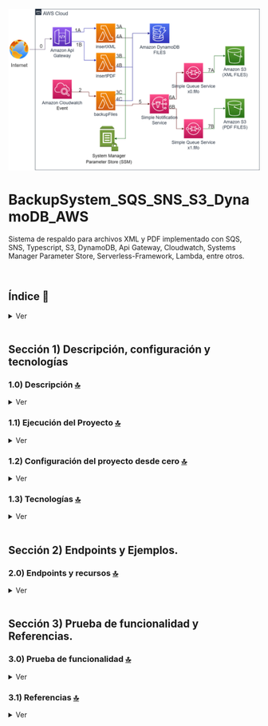 
![Index app](./doc/assets/SNS_SQS_DYNAMO_S3.drawio.png)

# BackupSystem_SQS_SNS_S3_DynamoDB_AWS
Sistema de respaldo para archivos XML y PDF implementado con SQS, SNS, Typescript, S3, DynamoDB, Api Gateway, Cloudwatch, Systems Manager Parameter Store, Serverless-Framework, Lambda, entre otros.

<br>

## Índice 📜

<details>
 <summary> Ver </summary>
 
 <br>
 
### Sección 1)  Descripción, configuración y tecnologías

 - [1.0) Descripción del Proyecto.](#10-descripción-)
 - [1.1) Ejecución del Proyecto.](#11-ejecución-del-proyecto-)
 - [1.2) Configuración del proyecto desde cero](#12-configuración-del-proyecto-desde-cero-)
 - [1.3) Tecnologías.](#13-tecnologías-)


### Sección 2) Endpoints y Ejemplos 
 
 - [2.0) EndPoints y recursos.](#20-endpoints-y-recursos-)

### Sección 3) Prueba de funcionalidad y Referencias
 
 - [3.0) Prueba de funcionalidad.](#30-prueba-de-funcionalidad-)
 - [3.1) Referencias.](#31-referencias-)


<br>

</details>



<br>

## Sección 1)  Descripción, configuración y tecnologías


### 1.0) Descripción [🔝](#índice-) 

<details>
  <summary>Ver</summary>
 <br>

### 1.0.0) Descripción General

`Importante`: Hay alertas de seguridad de dependabot que apuntan contra el plugin "serverless-dynamodb-local". No aplicar parches de seguridad a dicho plugin, ya que la versión `^1.0.2` tiene problemas al momento de la creación de tablas y ejecución del servicio de dynamo. Se recomienda mantener la última versión estable `^0.2.40` con las alertas de seguridad generadas.


 
### 1.0.1) Descripción Arquitectura y Funcionamiento


<br>

</details>


### 1.1) Ejecución del Proyecto [🔝](#índice-)

<details>
  <summary>Ver</summary>
  <br>
 
* Creamos un entorno de trabajo a través de algún ide, podemos o no crear una carpeta raíz para el proyecto, nos posicionamos sobre la misma
```git
cd 'projectRootName'
```
* Una vez creado un entorno de trabajo a través de algún ide, clonamos el proyecto
```git
git clone https://github.com/andresWeitzel/BackupSystem_SQS_SNS_S3_DynamoDB_AWS
```
* Instalamos la última versión LTS de [Nodejs(v18)](https://nodejs.org/en/download)
* Instalamos Serverless Framework de forma global si es que aún no lo hemos realizado
```git
npm install -g serverless
```
* Verificamos la versión de Serverless instalada
```git
sls -v
```
* Instalamos todos los paquetes necesarios
```git
npm i
```
`Importante`: Hay alertas de seguridad de dependabot que apuntan contra el plugin "serverless-dynamodb-local". No aplicar parches de seguridad a dicho plugin, ya que la versión `^1.0.2` tiene problemas al momento de la creación de tablas y ejecución del servicio de dynamo. Se recomienda mantener la última versión estable `^0.2.40` con las alertas de seguridad generadas.
* Creamos un archivo para almacenar las variables ssm utilizadas en el proyecto (Más allá que sea un proyecto con fines no comerciales es una buena práctica utilizar variables de entorno).
  * Click der sobre la raíz del proyecto
  * New file
  * Creamos el archivo con el name `serverless_ssm.yml` (si es que no está). Este deberá estar a la misma altura que el serverless.yml
  * Añadimos las ssm necesarias dentro del archivo.
  ```git
    # Keys
    X_API_KEY: "f98d8cd98h73s204e3456998ecl9427j"

    BEARER_TOKEN: "Bearer eyJhbGciOiJIUzI1NiIsInR5cCI6IkpXVCJ9.eyJzdWIiOiIxMjM0NTY3ODkwIiwibmFtZSI6IkpvaG4gRG9lIiwiaWF0IjoxNTE2MjM5MDIyfQ.SflKxwRJSMeKKF2QT4fwpMeJf36POk6yJV_adQssw5c"

    # API VALUES
    API_VERSION : 'v1'

    # DYNAMODB VALUES
    DYNAMO_PAYMENTS_TABLE_NAME : 'payments-table'
    API_ENDPOINT_PAYMENTS_NAME : 'payments'
    REGION : 'us-east-1'
    ACCESS_KEY_RANDOM_VALUE: 'xxxx'
    SECRET_KEY_RANDOM_VALUE: 'xxxx'
    DYNAMO_ENDPOINT: "http://localhost:8000"
  ```  
* El siguiente script configurado en el package.json del proyecto es el encargado de
   * Levantar serverless-offline (serverless-offline)
 ```git
  "scripts": {
    "serverless-offline": "sls offline start",
    "start": "npm run serverless-offline"
  },
```
* Ejecutamos la app desde terminal.
```git
npm start
```
 
 
<br>

</details>


### 1.2) Configuración del proyecto desde cero [🔝](#índice-)

<details>
  <summary>Ver</summary>
 <br>
 
  
* Creamos un entorno de trabajo a través de algún ide, luego de crear una carpeta nos posicionamos sobre la misma
```git
cd 'projectName'
```
* Instalamos la última versión LTS de [Nodejs(v18)](https://nodejs.org/en/download)
* Instalamos Serverless Framework de forma global si es que aún no lo tenemos instalado.
```git
npm install -g serverless
```
* Verificamos la versión de Serverless instalada
```git
sls -v
```
* Inicializamos un template ts de serverles
```git
serverless create --template aws-nodejs-typescript
```
* Comprobamos la versión de typescript
```git
tsc -v
```
* Instalamos los paquetes necesarios
```git
npm i
```
* Por defecto tendremos un serverless.ts, según el gusto y configuración se puede trabajar con el mismo, para este caso, se modifica a serverless.yml y se pasa la plantilla base.
* Modificaremos la plantilla inicial. Cambiamos `serverless.ts` por `serverless.yml` para las configs estandarizadas.
* Reemplazamos la plantila serverless.ts inicial por la siguiente como modelo (cambiar nombre, etc) según la creada...
```yml

service: nombre

frameworkVersion: '3'

provider:
  name: aws
  runtime: nodejs12.x
  stage: dev
  region : us-west-1
  memorySize: 512
  timeout : 10

plugins:


functions:
  functions:
    hello:
      handler: src/functions/hello/handler.ts
      events:
        - http:
            path: /test
            method: POST
            private: true  

custom:
  serverless-offline:
    httpPort: 4000
    lambdaPort: 4002    
  serverless-offline-ssm:
    stages:
      - dev
  dynamodb:
    stages:
      - dev
```
* Instalamos serverless offline 
```git
npm i serverless-offline --save-dev
```
* Agregamos el plugin dentro del serverless.yml
```yml
plugins:
  - serverless-offlline
``` 
* Instalamos serverless ssm 
```git
npm i serverless-offline-ssm --save-dev
```
* Agregamos el plugin dentro del serverless.yml
```yml
plugins:
  - serverless-offlline-ssm
```
* Instalamos S3 local
```git
npm install serverless-s3-local --save-dev
```
 * Agregamos el plugin dentro del serverless.yml
```yml
plugins:
  - serverless-s3-local
```
* Instalamos el Cliente s3
```git
npm install @aws-sdk/client-s3
```
* Instalamos esbuild para el compilado entre js y ts
```git
npm i serverless-esbuild
```  
* Instalamos el plugin para el uso de dynamodb en local (No el servicio de dynamoDB, este viene configurado en los archivos dentro de .dynamodb).
`Importante`: Hay alertas de seguridad de dependabot que apuntan contra el plugin "serverless-dynamodb-local". No aplicar parches de seguridad a dicho plugin, ya que la versión `^1.0.2` tiene problemas al momento de la creación de tablas y ejecución del servicio de dynamo. Se recomienda mantener la última versión estable `^0.2.40` con las alertas de seguridad generadas.
```git
npm install serverless-dynamodb-local --save-dev
```
 * Agregamos el plugin dentro del serverless.yml
```yml
plugins:
  - serverless-dynamodb-local
```
* Instalamos el sdk client de dynamodb para las operaciones de db necesarias
``` git
npm install @aws-sdk/client-dynamodb
```     
* Instalamos el sdk lib de dynamodb para las operaciones de db necesarias
``` git
npm i @aws-sdk/lib-dynamodb
```
* Debemos descargar el .jar junto con su config para ejecutar el servicio de dynamodb. [Descargar aquí](https://docs.aws.amazon.com/amazondynamodb/latest/developerguide/DynamoDBLocal.DownloadingAndRunning.html#DynamoDBLocal.DownloadingAndRunning.title)
* Una vez descargado el .jar en formato .tar descomprimimos y copiamos todo su contenido dentro de la carpeta `.dynamodb` (La creamos a la misma altura que el directorio src, caso de no tenerla).
* Usaremos [git](https://www.hostinger.com.ar/tutoriales/instalar-git-en-distintos-sistemas-operativos) como control de versiones. Nos posicionamos en la app e inicializamos git
```git
git init
```
* Creamos el repositorio en github (sin readme) y agregamos la url del repositorio creado (ej: la siguiente)
```git
git remote add origin https://github.com/andresWeitzel/BackupSystem_SQS_SNS_S3_DynamoDB_AWS
```
* Traemos los cambios del remoto, agregamos los nuevos cambios en local, commitiamos y los subimos al repo.
```git
git pull origin master
git add *
git commit -m "Add app config"
git push origin master
```
* El siguiente script configurado en el package.json del proyecto es el encargado de
Levantar serverless-offline (serverless-offline)
```git
 "scripts": {
   "serverless-offline": "sls offline start",
   "start": "npm run serverless-offline"
 },
```
* Ejecutamos la app desde terminal.
```git
npm start
```
* Deberíamos esperar un output por consola con los siguiente servicios levantados cuando se ejecuta el comando anterior
```git
> crud-amazon-dynamodb-aws@1.0.0 start
> npm run serverless-offline

> crud-amazon-dynamodb-aws@1.0.0 serverless-offline
> sls offline start

serverless-offline-ssm checking serverless version 3.31.0.
Dynamodb Local Started, Visit: http://localhost:8000/shell
DynamoDB - created table payments-table

etc.....
```
* Ya tenemos una app funcional con una estructura inicial definida por Serverless-Framework. La aplicación queda deployada en http://localhost:4002 y podemos testear el endpoint declarado en el serverless desde postman
* `Aclaración` : El resto de las modificaciones aplicadas sobre la plantilla inicial no se describen por temas de simplificación de doc. Para más info consultar el tutorial de [Serverless-framework](https://www.serverless.com/) para el uso de servicios, plugins, etc.

<br>

</details>


### 1.3) Tecnologías [🔝](#índice-)

<details>
  <summary>Ver</summary>
 <br>

| **Tecnologías** | **Versión** | **Finalidad** |               
| ------------- | ------------- | ------------- |
| [SDK](https://www.serverless.com/framework/docs/guides/sdk/) | 4.3.2  | Inyección Automática de Módulos para Lambdas |
| [Serverless Framework Core v3](https://www.serverless.com//blog/serverless-framework-v3-is-live) | 3.23.0 | Core Servicios AWS |
| [Systems Manager Parameter Store (SSM)](https://docs.aws.amazon.com/systems-manager/latest/userguide/systems-manager-parameter-store.html) | 3.0 | Manejo de Variables de Entorno |
| [Amazon Api Gateway](https://docs.aws.amazon.com/apigateway/latest/developerguide/welcome.html) | 2.0 | Gestor, Autenticación, Control y Procesamiento de la Api | 
| [Amazon S3](https://docs.aws.amazon.com/AmazonS3/latest/userguide/UsingBucket.html) | 3.0 | Contenedor de Objetos | 
| [NodeJS](https://nodejs.org/en/) | 14.18.1  | Librería JS |
| [VSC](https://code.visualstudio.com/docs) | 1.72.2  | IDE |
| [Postman](https://www.postman.com/downloads/) | 10.11  | Cliente Http |
| [CMD](https://learn.microsoft.com/en-us/windows-server/administration/windows-commands/cmd) | 10 | Símbolo del Sistema para linea de comandos | 
| [Git](https://git-scm.com/downloads) | 2.29.1  | Control de Versiones |

</br>


| **Plugin** | **Descripción** |               
| -------------  | ------------- |
| [Serverless Plugin](https://www.serverless.com/plugins/) | Librerías para la Definición Modular |
| [serverless-offline](https://www.npmjs.com/package/serverless-offline) | Este complemento sin servidor emula AWS λ y API Gateway en entorno local |
| [serverless-offline-ssm](https://www.npmjs.com/package/serverless-offline-ssm) |  busca variables de entorno que cumplen los parámetros de SSM en el momento de la compilación y las sustituye desde un archivo  |
| [serverless-s3-local](https://www.serverless.com/plugins/serverless-s3-local) | complemento sin servidor para ejecutar clones de S3 en local

</br>


| **Extensión** |              
| -------------  | 
| Prettier - Code formatter |
| YAML - Autoformatter .yml (alt+shift+f) |
| TypeScript constructor generator - automatic constructor generator | 

<br>

</details>


<br>


## Sección 2) Endpoints y Ejemplos. 


### 2.0) Endpoints y recursos [🔝](#índice-) 

<details>
  <summary>Ver</summary>
<br>

### 2.1.0) Variables en Postman

| **Variable** | **Initial value** | **Current value** |               
| ------------- | ------------- | ------------- |
| base_url | http://localhost:4000  | http://localhost:4000 |
| x-api-key | f98d8cd98h73s204e3456998ecl9427j  | f98d8cd98h73s204e3456998ecl9427j |
| bearer_token | Bearer eyJhbGciOiJIUzI1NiIsInR5cCI6IkpXVCJ9.eyJzdWIiOiIxMjM0NTY3ODkwIiwibmFtZSI6IkpvaG4gRG9lIiwiaWF0IjoxNTE2MjM5MDIyfQ.SflKxwRJSMeKKF2QT4fwpMeJf36POk6yJV_adQssw5c  | Bearer eyJhbGciOiJIUzI1NiIsInR5cCI6IkpXVCJ9.eyJzdWIiOiIxMjM0NTY3ODkwIiwibmFtZSI6IkpvaG4gRG9lIiwiaWF0IjoxNTE2MjM5MDIyfQ.SflKxwRJSMeKKF2QT4fwpMeJf36POk6yJV_adQssw5c |

<br>

<br>

### 2.1.1) Crear un objeto pago
#### Request
``` postman

```

#### Response
``` postman
```

<br>

<br>

### 2.1.2) Obtener un objecto pago
#### Request
``` postman
```

#### Response
``` postman
```

<br>

<br>

### 2.1.3) Actualizar un objeto pago
#### Request
``` postman
```

#### Response
``` postman
```

<br>

<br>

### 2.1.4) Eliminar un objeto pago
#### Request
``` postman
```

#### Response
``` postman
```

<br>

</details>

<br>


## Sección 3) Prueba de funcionalidad y Referencias. 


### 3.0) Prueba de funcionalidad [🔝](#índice-) 

<details>
  <summary>Ver</summary>
<br>

</details>


### 3.1) Referencias [🔝](#índice-)

<details>
  <summary>Ver</summary>
 <br>

#### Herramientas 
 * [Herramienta de Diseño AWS app.diagrams.net](https://app.diagrams.net/?splash=0&libs=aws4)
 * [Formateo y validador online json format](https://jsonformatter.org/)

#### Api Gateway
 * [Buenas Prácticas Api-Gateway](https://docs.aws.amazon.com/whitepapers/latest/best-practices-api-gateway-private-apis-integration/rest-api.html)
 * [Creación de Api-keys personalizadas](https://towardsaws.com/protect-your-apis-by-creating-api-keys-using-serverless-framework-fe662ad37447)

 #### Librerías
 * [Validación de campos](https://www.npmjs.com/package/node-input-validator)

<br>

</details>
